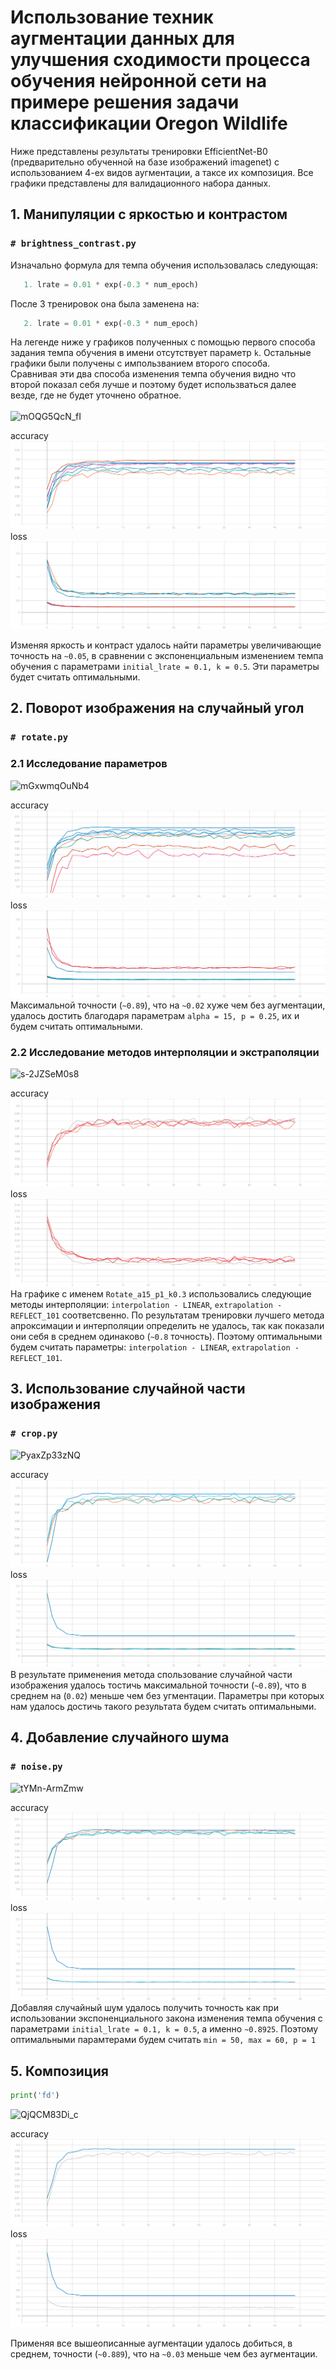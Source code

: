 # Использование техник аугментации данных для улучшения сходимости процесса обучения нейронной сети на примере решения задачи классификации Oregon Wildlife
Ниже представлены результаты тренировки EfficientNet-B0 (предварительно обученной на базе изображений imagenet) с использованием 4-ех видов аугментации, а таксе их композиция. Все графики представлены для валидационного набора данных.
## 1. Манипуляции с яркостью и контрастом
### ```# brightness_contrast.py```

Изначально формула для темпа обучения использовалась следующая:
```python
   1. lrate = 0.01 * exp(-0.3 * num_epoch)
```
После 3 тренировок она была заменена на: </br>
```python
   2. lrate = 0.01 * exp(-0.3 * num_epoch)
```
На легенде ниже у графиков полученных с помощью первого способа задания темпа обучения в имени отсутствует параметр ```k```. Остальные графики были получены с импользванием второго способа. </br>
Сравнивая эти два способа изменения темпа обучения видно что второй показал себя лучше и поэтому будет использваться далее везде, где не будет уточнено обратное. </br></br>
![mOQG5QcN_fI](https://user-images.githubusercontent.com/61012068/113139373-b2740c00-922f-11eb-94b9-74b077b265d3.jpg)

accuracy
![](./graphic/BrightnessContrast_accuracy.svg)
loss
![](./graphic/BrightnessContrast_loss.svg)

Изменяя яркость и контраст удалось найти параметры увеличивающие точность на ```~0.05```, в сравнении с экспоненциальным изменением темпа обучения с параметрами  ```initial_lrate = 0.1, k = 0.5```. Эти параметры будет считать оптимальными.
## 2. Поворот изображения на случайный угол
### ```# rotate.py```
### 2.1 Исследование параметров 
![mGxwmqOuNb4](https://user-images.githubusercontent.com/61012068/113133246-185c9580-9228-11eb-9c78-f79fe160f828.jpg)

accuracy
![](./graphic/Rotate_accuracy.svg)
loss
![](./graphic/Rotate_loss.svg)
Максимальной точности (```~0.89```), что на ```~0.02``` хуже чем без аугментации, удалось достить благодаря параметрам ```alpha = 15, p = 0.25```, их и будем считать оптимальными.
### 2.2 Исследование методов интерполяции и экстраполяции 

![s-2JZSeM0s8](https://user-images.githubusercontent.com/61012068/113134749-de8c8e80-9229-11eb-89e8-e3df172a6462.jpg)

accuracy
![](./graphic/Rotate2_accuracy.svg)
loss
![](./graphic/Rotate2_loss.svg)
На графике с именем ```Rotate_a15_p1_k0.3``` использовались следующие методы интерполяции: ```interpolation - LINEAR```,  ```extrapolation - REFLECT_101``` соответсвенно. По результатам тренировки лучшего метода апроксимации и интерполяции определить не удалось, так как показали они себя в среднем одинаково (```~0.8``` точность). Поэтому оптимальными будем считать параметры: ```interpolation - LINEAR```,  ```extrapolation - REFLECT_101```.
## 3. Использование случайной части изображения
### ```# crop.py```
![PyaxZp33zNQ](https://user-images.githubusercontent.com/61012068/113120720-8c903c80-921a-11eb-95b6-ab515b509f4d.jpg)

accuracy
![](./graphic/RandomCrop_accuracy.svg)
loss
![](./graphic/RandomCrop_loss.svg)
В результате применения метода спользование случайной части изображения удалось тостичь максимальной точности (```~0.89```), что в среднем на (```0.02```) меньше чем без угментации. Параметры при которых нам удалось достичь такого результата будем считать оптимальными.
## 4. Добавление случайного шума
### ```# noise.py```
![tYMn-ArmZmw](https://user-images.githubusercontent.com/61012068/113120731-8f8b2d00-921a-11eb-8aee-9e6810aa77c4.jpg)

accuracy
![](./graphic/GaussNoise_accuracy.svg)
loss
![](./graphic/GaussNoise_loss.svg)
Добавляя случайный шум удалось получить точность как при использовании экспоненциального закона изменения темпа обучения с параметрами ```initial_lrate = 0.1, k = 0.5```, а именно ```~0.8925```. Поэтому оптимальными парамтерами будем считать ```min = 50, max = 60, p = 1```
## 5. Композиция
```python
print('fd')
```
![QjQCM83Di_c](https://user-images.githubusercontent.com/61012068/113137461-40022c80-922d-11eb-807c-b589576cf7da.jpg)

accuracy
![](./graphic/all_accuracy.svg)
loss
![](./graphic/all_loss.svg)

Применяя все вышеописанные аугментации удалось добиться, в среднем, точности (```~0.889```), что на ```~0.03``` меньше чем без аугментации.
